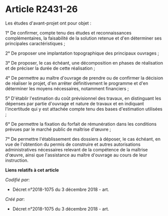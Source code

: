 # Article R2431-26

Les études d'avant-projet ont pour objet :

1° De confirmer, compte tenu des études et reconnaissances complémentaires, la faisabilité de la solution retenue et d'en
déterminer ses principales caractéristiques ;

2° De proposer une implantation topographique des principaux ouvrages ;

3° De proposer, le cas échéant, une décomposition en phases de réalisation et de préciser la durée de cette réalisation ;

4° De permettre au maître d'ouvrage de prendre ou de confirmer la décision de réaliser le projet, d'en arrêter définitivement
le programme et d'en déterminer les moyens nécessaires, notamment financiers ;

5° D'établir l'estimation du coût prévisionnel des travaux, en distinguant les dépenses par partie d'ouvrage et nature de
travaux et en indiquant l'incertitude qui y est attachée compte tenu des bases d'estimation utilisées ;

6° De permettre la fixation du forfait de rémunération dans les conditions prévues par le marché public de maîtrise d'œuvre ;

7° De permettre l'établissement des dossiers à déposer, le cas échéant, en vue de l'obtention du permis de construire et
autres autorisations administratives nécessaires relevant de la compétence de la maîtrise d'œuvre, ainsi que l'assistance au
maître d'ouvrage au cours de leur instruction.

**Liens relatifs à cet article**

_Codifié par_:

  - Décret n°2018-1075 du 3 décembre 2018 - art.

_Créé par_:

  - Décret n°2018-1075 du 3 décembre 2018 - art.
